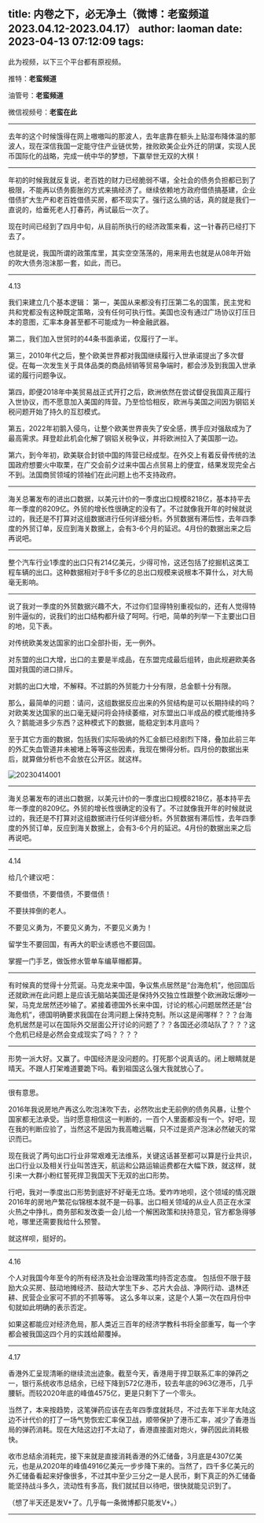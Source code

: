 title: 内卷之下，必无净土（微博：老蛮频道 2023.04.12-2023.04.17）
author: laoman
date: 2023-04-13 07:12:09
tags:
---
此为视频，以下三个平台都有原视频。<!--more-->

推特：**老蛮频道**

油管号：**老蛮频道**

微信视频号：**老蛮在此**

- - -
去年的这个时候饿得在网上嗷嗷叫的那波人，去年底靠在额头上贴湿布降体温的那波人，现在深信我国一定能守住产业链优势，挫败欧美企业外迁的阴谋，实现人民币国际化的战略，完成一统中华的梦想，下赢举世无双的大棋！ 
- - -
年初的时候我就反复说，老百姓的财力已经脆弱不堪，全社会的债务负担都已到了极限，不能再以债务膨胀的方式来搞经济了。继续依赖地方政府借债搞基建，企业借债扩大生产和老百姓借债买房，都不现实了。强行这么搞的话，真的就是我们一直说的，给垂死老人打春药，再试最后一次了。

现在时间已经到了四月中旬，从目前所执行的经济政策来看，这一针春药已经打下去了。

也就是说，我国所谓的政策库里，其实空空荡荡的，用来用去也就是从08年开始的吹大债务泡沫那一套，如此，而已。
- - -
4.13

我们来建立几个基本逻辑：
第一，美国从来都没有打压第二名的国策，民主党和共和党都没有这种既定策略，没有任何可执行性。美国也没有通过广场协议打压日本的意图，汇率本身甚至都不可能成为一种金融武器。

第二，我们加入世贸时的44条书面承诺，仅履行了一半。

第三，2010年代之后，整个欧美世界都对我国继续履行入世承诺提出了多次督促。在每一次发生关于具体品类的商品倾销等贸易争端时，都会涉及到我国入世承诺的履行问题争议。

第四，即便2018年中美贸易战正式开打之后，欧洲依然在尝试督促我国真正履行入世协议，而不愿意加入美国的阵营。乃至恰恰相反，欧洲与美国之间因为钢铝关税问题开始了持久的互怼模式。

第五，2022年初鹅入侵乌，让整个欧美世界丧失了安全感，携手应对强敌成为了最高需求。拜登趁此机会化解了钢铝关税争议，并将欧洲拉入了美国那一边。

第六，到今年初，欧美联合封锁中国的阵营已经成型。在外交上有着反骨传统的法国政府想要火中取栗，在广交会前夕过来中国占点贸易上的便宜，结果发现完全占不到。法国商贸领域的领袖们在此问题上也不支持政府。
- - -
海关总署发布的进出口数据，以美元计价的一季度出口规模8218亿，基本持平去年一季度的8209亿。外贸的增长性很确定的没有了。不过就像我开年的时候就说过的，我还是不打算对这组数据进行任何详细分析。外贸数据有滞后性，去年四季度的外贸订单，反应到海关数据上，会有3-6个月的延迟。4月份的数据出来之后再说吧。
- - -
整个汽车行业1季度的出口只有214亿美元，少得可怜，这还包括了挖掘机这类工程车辆的出口。这种数据相对于8千多亿的总出口规模来说根本不算什么，对大局毫无影响。
- - -
说了我对一季度的外贸数据兴趣不大，不过你们显得特别重视似的，还有人觉得特别牛逼似的，说我们的出口结构都升级了呵呵。行吧，简单的列举一下主要出口目的地，见下表。

对传统欧美发达国家的出口全部扑街，无一例外。

对东盟的出口大增，出口的主要是半成品，在东盟完成最后组转，由此规避欧美各国对我国的进口排斥。

对鹅的出口大增，不解释。不过鹅的外贸能力十分有限，总金额十分有限。

那么，最简单的问题：请问，这组数据反应出来的外贸结构是可以长期持续的吗？对欧美发达国家的出口毫无疑问将会持续萎缩，对东盟出口半成品的模式能维持多久？鹅能进多少东西？这种模式下的数据，能稳定到本月底吗？

至于其它方面的数据，包括我们实际吸纳的外汇金额已经剧烈下降，叠加此前三年的外汇失血管道并未被堵上等等这些因素，我现在懒得分析。四月份的数据出来后，就算做分析也不会放在公开区。就这样。

![20230414001](/images/20230414001.jpg)
- - -
海关总署发布的进出口数据，以美元计价的一季度出口规模8218亿，基本持平去年一季度的8209亿。外贸的增长性很确定的没有了。不过就像我开年的时候就说过的，我还是不打算对这组数据进行任何详细分析。外贸数据有滞后性，去年四季度的外贸订单，反应到海关数据上，会有3-6个月的延迟。4月份的数据出来之后再说吧。
- - -
4.14

给几个建议吧：

不要借债，不要借债，不要借债！

不要扶摔倒的老人。

不要见义勇为，不要见义勇为，不要见义勇为！

留学生不要回国，有再大的职业诱惑也不要回国。

掌握一门手艺，做饭修水管单车编草帽都算。 
- - -
有时候真的觉得十分荒诞。马克龙来中国，争议焦点居然是“台海危机”，他回国后还就欧洲在此问题上是应该无脑站美国还是保持外交独立性跟整个欧洲政坛爆吵一架，马克龙居然还吵输了。紧接着德国外长来中国，讨论的核心问题居然还是“台海危机”，德国明确要求我国在台湾问题上保持克制。所以这是闹哪样？？？台海危机居然是可以在国际外交层面公开讨论的问题了？？各国还必须站队了？？？这个危机已经是必然会变成现实了吗？？？？
- - -
形势一派大好。又赢了。中国经济是没问题的。打死那个说真话的。闭上眼睛就是晴天。不跟人打架难道要跪下吗。看到祖国这么强大我就放心了。
- - -
很有意思。

2016年我说房地产再这么吹泡沫吹下去，必然吹出史无前例的债务风暴，让整个国家都无法承受。当时愿意相信这一判断的，一百个人里面都没有一个。好吧，现在我的判断应验了，当然这不是因为我高瞻远瞩，只不过是资产泡沫必然破灭的常识而已。

现在我说了两句出口行业非常艰难无法维系，关键这话甚至都可以算是行业共识，出口行业以及相关行业叫苦连天，航运和公路运输运费都在大幅下跌，就这样，就引来一大群小粉红誓死捍卫我国天下无双的出口形势。

行吧，我对一季度出口形势到底好不好毫无立场。爱咋咋地呗，这个领域的情况跟2016年的房地产繁花似锦根本就不是一码事。出口相关领域的从业人员正在水深火热之中挣扎，商务部和发改委一会儿给一个解困政策和扶持意见，官方都急得够呛，哪里还需要我给什么预警。

就这样呗，挺好的。
- - -
4.16

个人对我国今年至今的所有经济及社会治理政策均持否定态度。
包括但不限于鼓励大众买房、鼓动地摊经济、鼓动大学生下乡、芯片大会战、净网行动、退林还耕、民营企业家可不抓的不抓等等。
这么多年以来，这是个人第一次在四月份中旬就如此明确的表示否定。

如果这都能应对经济危局，那人类近三百年的经济学教科书将全部重写，每一个字都会被我国这四个月的实践给颠覆掉。
- - -
4.17

香港外汇呈现清晰的继续流出迹象。截至今天，香港用于捍卫联系汇率的弹药之一，银行系统收市总结余，已经下降到572亿港币，较去年底的963亿港币，几乎腰斩。而较2020年底的峰值4575亿，更是只剩下了一个零头。

当然了，本来按趋势，这笔弹药应该在去年四季度就耗尽，不过去年下半年大陆这边不计代价的打了一场气势恢宏汇率保卫战，顺带保护了港币汇率，减少了香港当局的弹药消耗。现在大陆这边打不太动了，香港直接面对炮火，弹药因此消耗极快。

收市总结余消耗完，接下来就是直接消耗香港的外汇储备，3月底是4307亿美元，也是从2020年的峰值4916亿美元一步步降下来的。当然了，四千多亿美元的外汇储备看起来好像很多，不过其中至少三分之一是人民币，剩下真正的外汇储备能坚持战斗多久，流动性有多高，我们就拭目以待吧，很快就能见识到了。

（想了半天还是发V+了。几乎每一条微博都只能发V+。）
- - -